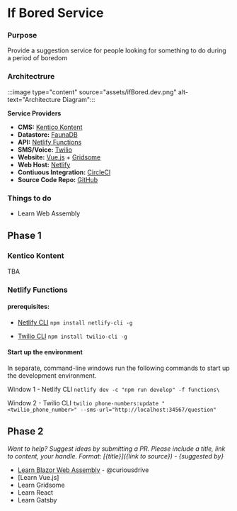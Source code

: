 # If Bored Service

### Purpose 
Provide a suggestion service for people looking for something to do during a period of boredom

### Architectrure
:::image type="content" source="assets/ifBored.dev.png" alt-text="Architecture Diagram":::

**Service Providers**
- **CMS:** [Kentico Kontent](https://kontent.ai)
- **Datastore:** [FaunaDB]()
- **API:** [Netlify Functions]()
- **SMS/Voice:** [Twilio](https://twilio.com)
- **Website:** [Vue.js]() + [Gridsome]()
- **Web Host:** [Netlify](https://netlify.com)
- **Contiuous Integration:** [CircleCI](https://circleci.com)
- **Source Code Repo:** [GitHub](https://github.com)

### Things to do
- Learn Web Assembly

## Phase 1

### Kentico Kontent
TBA

### Netlify Functions

#### prerequisites:
- [Netlify CLI](https://cli.netlify.com/)
`npm install netlify-cli -g`

- [Twilio CLI](https://www.twilio.com/docs/twilio-cli/quickstart)
`npm install twilio-cli -g`

#### Start up the environment
In separate, command-line windows run the following commands to start up the development environment.

Window 1 - Netlify CLI
`netlify dev -c "npm run develop" -f functions\`

Window 2 - Twilio CLI
`twilio phone-numbers:update "<twilio_phone_number>" --sms-url="http://localhost:34567/question"`

## Phase 2
_Want to help? Suggest ideas by submitting a PR. Please include a title, link to content, your handle._
_Format: [{title}]({link to source}) - {suggested by}_

- [Learn Blazor Web Assembly](https://dotnet.microsoft.com/apps/aspnet/web-apps/blazor) - @curiousdrive
- [Learn Vue.js]
- Learn Gridsome
- Learn React
- Learn Gatsby

